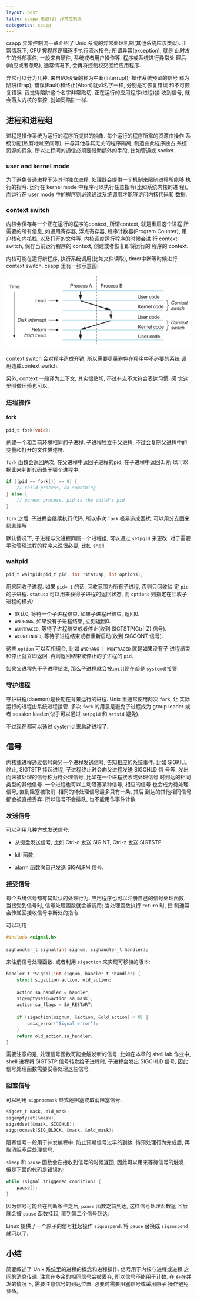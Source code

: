 ```yaml
---
layout: post
title: csapp 笔记(2) 异常控制流
categories: csapp
---
```


csapp 异常控制流一章介绍了 Unix 系统的异常处理机制(其他系统应该类似).
正常情况下, CPU 按程序逻辑逐步执行流水指令; 所谓异常(exception), 就是
此时发生的外部事件, 一般来自硬件, 系统或者用户操作等. 程序或系统进行异常处
理后(响应或者忽略), 通常情况下, 会再将控制权交回给应用程序.

异常可以分为几种. 来自I/O设备的称为中断(Interrupt); 操作系统预留的信号
称为陷阱(Trap); 错误(Fault)和终止(Abort)就如名字一样, 分别是可恢复错误
和不可恢复错误. 我觉得陷阱这个名字非常贴切, 正在运行的应用程序(进程)接
收到信号, 就会落入内核的掌控, 就如同陷阱一样.

## 进程和进程组

进程是操作系统为运行的程序所提供的抽象. 每个运行的程序所需的资源由操作
系统分配(私有地址空间等), 并与其他与其无关的程序隔离, 制造由此程序独占
系统资源的假象.  所以进程间的通信必须要借助额外的手段, 比如管道或
socket.


### user and kernel mode

为了避免普通进程干涉其他独立进程, 处理器会提供一个机制来限制进程所能够
执行的指令. 运行在 kernel mode 中程序可以执行任意指令(比如系统内核的进
程), 而运行在 user mode 中的程序则必须通过系统调用才能够访问内核代码和
数据.


### context switch

内核会保存每一个正在运行的程序的context, 所谓context, 就是重启这个进程
所需要的所有信息, 如通用寄存器, 浮点寄存器, 程序计数器(Program
Counter), 用户栈和内核栈, 以及打开的文件等. 内核调度运行程序的时候会进
行 context switch, 保存当前运行程序的 context, 创建或者恢复即将运行的
程序的 context.

内核可能在运行新程序, 执行系统调用(比如文件读取), timer中断等时候进行
context switch. csapp 里有一张示意图:

![img](/pics/context_switch.png)

context switch 会对程序造成开销, 所以需要尽量避免在程序中不必要的系统
调用造成context switch.

另外, context 一般译为上下文, 其实很贴切, 不过有点不太符合表达习惯. 感
觉这里叫做环境也可以.


### 进程操作

#### fork

```c
pid_t fork(void);
```


创建一个和当前环境相同的子进程. 子进程独立于父进程, 不过会复制父进程中的变量和打开的文件描述符.

`fork` 函数会返回两次, 在父进程中返回子进程的pid, 在子进程中返回0. 所
以可以据此来判断代码处于哪个进程中.

```c
if ((pid == fork()) == 0) {
	// child process, do something
} else {
	// parent process, pid is the child's pid
}
```

`fork` 之后, 子进程会继续执行代码, 所以多次 `fork` 极易造成困扰. 可以用分支图来帮助理解

默认情况下, 子进程与父进程同属一个进程组, 可以通过 `setpgid` 来更改.
对于需要手动管理进程的程序来说很必要, 比如 shell.


### waitpid

```c
pid_t waitpid(pid_t pid, int *statusp, int options);
```

用来回收子进程. 如果 `pid=-1` 的话, 回收范围为所有子进程, 否则只回收给
定 `pid`的子进程. `statusp` 可以用来获得子进程的返回状态, 而 `options`
则指定在回收子进程的模式:

- 默认0, 等待一个子进程结束. 如果子进程已结束, 返回0.
- `WNOHANG`, 如果没有子进程结束, 立刻返回0.
- `WUNTRACED`, 等待子进程结束或者停止(收到 SIGTSTP(Ctrl-Z) 信号).
- `WCONTINUED`, 等待子进程结束或者重新启动(收到 SIGCONT 信号).

这些 `option` 可以互相组合, 比如 `WNOHANG | WUNTRACED` 就是如果没有子
进程结束和停止就立即返回, 否则返回结束或停止的子进程的 `pid`.

如果父进程先于子进程结束, 那么子进程就会被`init`(现在都是 `systemd`)接管.

### 守护进程

守护进程(daemon)是长期在背景运行的进程. Unix 里通常使用两次 `fork`, 让
实际运行的进程由系统进程接管. 多次 `fork` 的用意是避免子进程成为 group
leader 或者 session leader(似乎可以通过 `setpgid` 和 `setsid` 避免).

不过现在都可以通过 systemd 来启动进程了.

## 信号

内核或进程通过信号向另一个进程发送信号, 告知相应的系统事件. 比如
SIGKILL 终止, SIGTSTP 挂起进程, 子进程终止时会向父进程发送 SIGCHLD 信
号等. 发出而未被处理的信号称为待处理信号, 比如在一个进程接收或处理信号
时到达的相同类型的其他信号. 一个进程也可以主动阻塞某种信号, 相应的信号
也会成为待处理信号, 直到阻塞被取消. 相同的待处理信号最多只有一条, 其后
到达的其他相同信号都会被直接丢弃. 所以信号不会排队, 也不能用作事件计数.

### 发送信号

可以利用几种方式发送信号:

- 从键盘发送信号, 比如 Ctrl-c 发送 SIGINT, Ctrl-z 发送 SIGTSTP.

- kill 函数.

- alarm 函数向自己发送 SIGALRM 信号.

### 接受信号

每个系统信号都有其默认的处理行为. 应用程序也可以注册自己的信号处理函数.
当接受到信号时, 信号处理函数就会被调用; 当处理函数执行 `return` 时, 控
制通常会传递回接收信号中断处的指令.

可以利用
```c
#include <signal.h>

sighandler_t signal(int signum, sighandler_t handler);
```

来注册信号处理函数. 或者利用 `sigaction` 来实现可移植的版本:

```c
handler_t *Signal(int signum, handler_t *handler) {
	struct sigaction action, old_action;

	action.sa_handler = handler;
	sigemptyset(&action.sa_mask);
	action.sa_flags = SA_RESTART;

	if (sigaction(signum, &action, &old_action) < 0) {
		unix_error("Signal error");
	}
	return old_action.sa_handler;
}
```
需要注意的是, 处理信号函数可能会触发新的信号. 比如在本章的 shell lab
作业中, shell 进程将 SIGTSTP 信号转发给子进程时, 子进程会发出 SIGCHLD
信号, 因此信号处理函数需要妥善处理这些信号.


### 阻塞信号

可以利用 `sigprocmask` 显式地阻塞或取消阻塞信号.

```c
sigset_t mask, old_mask;
sigemptyset(&mask);
sigaddset(&mask, SIGCHLD);
sigprocmask(SIG_BLOCK, &mask, &old_mask);
```

阻塞信号一般用于并发编程中, 防止预期信号过早的到达. 待预处理行为完成后,
再取消阻塞后处理信号.

`sleep` 和 `pause` 函数会在接收到信号的时候返回, 因此可以用来等待信号的触发.
但是下面的代码是错误的:

```c
while (signal triggered condition) {
	pause();
}
```

因为信号可能会在判断条件之后, `pause` 函数之前到达, 这样信号处理函数返
回后就会被 `pause` 函数挂起, 直到第二个信号到达.

Linux 提供了一个原子的信号挂起操作 `sigsuspend`. 将 `pause` 替换成
`sigsuspend` 就可以了.


## 小结

简要叙述了 Unix 系统里的进程的概念和进程操作. 信号用于内核与进程或进程
之间的消息传递. 注意在多余的相同信号会被丢弃, 所以信号不能用于计数. 在
存在并发的情况下, 需要注意信号的到达位置, 必要时需要阻塞信号或采用原子
操作避免竞争.
